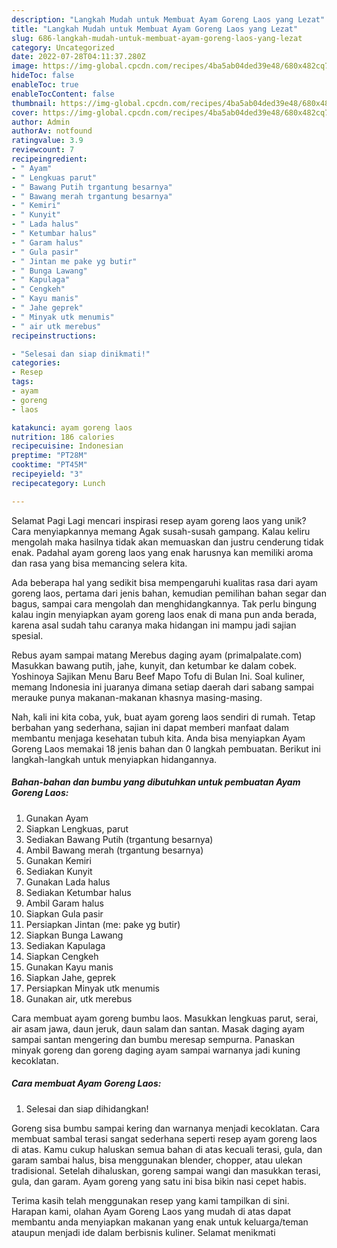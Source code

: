 ```yaml
---
description: "Langkah Mudah untuk Membuat Ayam Goreng Laos yang Lezat"
title: "Langkah Mudah untuk Membuat Ayam Goreng Laos yang Lezat"
slug: 686-langkah-mudah-untuk-membuat-ayam-goreng-laos-yang-lezat
category: Uncategorized
date: 2022-07-28T04:11:37.280Z
image: https://img-global.cpcdn.com/recipes/4ba5ab04ded39e48/680x482cq70/ayam-goreng-laos-foto-resep-utama.jpg
hideToc: false
enableToc: true
enableTocContent: false
thumbnail: https://img-global.cpcdn.com/recipes/4ba5ab04ded39e48/680x482cq70/ayam-goreng-laos-foto-resep-utama.jpg
cover: https://img-global.cpcdn.com/recipes/4ba5ab04ded39e48/680x482cq70/ayam-goreng-laos-foto-resep-utama.jpg
author: Admin
authorAv: notfound
ratingvalue: 3.9
reviewcount: 7
recipeingredient:
- " Ayam"
- " Lengkuas parut"
- " Bawang Putih trgantung besarnya"
- " Bawang merah trgantung besarnya"
- " Kemiri"
- " Kunyit"
- " Lada halus"
- " Ketumbar halus"
- " Garam halus"
- " Gula pasir"
- " Jintan me pake yg butir"
- " Bunga Lawang"
- " Kapulaga"
- " Cengkeh"
- " Kayu manis"
- " Jahe geprek"
- " Minyak utk menumis"
- " air utk merebus"
recipeinstructions:

- "Selesai dan siap dinikmati!"
categories:
- Resep
tags:
- ayam
- goreng
- laos

katakunci: ayam goreng laos 
nutrition: 186 calories
recipecuisine: Indonesian
preptime: "PT28M"
cooktime: "PT45M"
recipeyield: "3"
recipecategory: Lunch

---
```



Selamat Pagi Lagi mencari inspirasi resep ayam goreng laos yang unik? Cara menyiapkannya memang Agak susah-susah gampang. Kalau keliru mengolah maka hasilnya tidak akan memuaskan dan justru cenderung tidak enak. Padahal ayam goreng laos yang enak harusnya kan memiliki aroma dan rasa yang bisa memancing selera kita.


Ada beberapa hal yang sedikit bisa mempengaruhi kualitas rasa dari ayam goreng laos, pertama dari jenis bahan, kemudian pemilihan bahan segar dan bagus, sampai cara mengolah dan menghidangkannya. Tak perlu bingung kalau ingin menyiapkan ayam goreng laos enak di mana pun anda berada, karena asal sudah tahu caranya maka hidangan ini mampu jadi sajian spesial.

Rebus ayam sampai matang Merebus daging ayam (primalpalate.com) Masukkan bawang putih, jahe, kunyit, dan ketumbar ke dalam cobek. Yoshinoya Sajikan Menu Baru Beef Mapo Tofu di Bulan Ini. Soal kuliner, memang Indonesia ini juaranya dimana setiap daerah dari sabang sampai merauke punya makanan-makanan khasnya masing-masing.


Nah, kali ini kita coba, yuk, buat ayam goreng laos sendiri di rumah. Tetap berbahan yang sederhana, sajian ini dapat memberi manfaat dalam membantu menjaga kesehatan tubuh kita. Anda bisa menyiapkan Ayam Goreng Laos memakai 18 jenis bahan dan 0 langkah pembuatan. Berikut ini langkah-langkah untuk menyiapkan hidangannya.

<!--inarticleads1-->

##### Bahan-bahan dan bumbu yang dibutuhkan untuk pembuatan Ayam Goreng Laos:

1. Gunakan  Ayam
1. Siapkan  Lengkuas, parut
1. Sediakan  Bawang Putih (trgantung besarnya)
1. Ambil  Bawang merah (trgantung besarnya)
1. Gunakan  Kemiri
1. Sediakan  Kunyit
1. Gunakan  Lada halus
1. Sediakan  Ketumbar halus
1. Ambil  Garam halus
1. Siapkan  Gula pasir
1. Persiapkan  Jintan (me: pake yg butir)
1. Siapkan  Bunga Lawang
1. Sediakan  Kapulaga
1. Siapkan  Cengkeh
1. Gunakan  Kayu manis
1. Siapkan  Jahe, geprek
1. Persiapkan  Minyak utk menumis
1. Gunakan  air, utk merebus


Cara membuat ayam goreng bumbu laos. Masukkan lengkuas parut, serai, air asam jawa, daun jeruk, daun salam dan santan. Masak daging ayam sampai santan mengering dan bumbu meresap sempurna. Panaskan minyak goreng dan goreng daging ayam sampai warnanya jadi kuning kecoklatan. 

<!--inarticleads2-->

##### Cara membuat Ayam Goreng Laos:


1. Selesai dan siap dihidangkan!

Goreng sisa bumbu sampai kering dan warnanya menjadi kecoklatan. Cara membuat sambal terasi sangat sederhana seperti resep ayam goreng laos di atas. Kamu cukup haluskan semua bahan di atas kecuali terasi, gula, dan garam sambai halus, bisa menggunakan blender, chopper, atau ulekan tradisional. Setelah dihaluskan, goreng sampai wangi dan masukkan terasi, gula, dan garam. Ayam goreng yang satu ini bisa bikin nasi cepet habis. 

Terima kasih telah menggunakan resep yang kami tampilkan di sini. Harapan kami, olahan Ayam Goreng Laos yang mudah di atas dapat membantu anda menyiapkan makanan yang enak untuk keluarga/teman ataupun menjadi ide dalam berbisnis kuliner. Selamat menikmati
